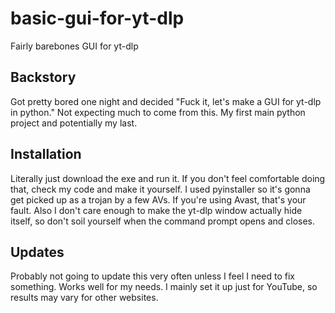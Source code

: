 # basic-gui-for-yt-dlp
Fairly barebones GUI for yt-dlp

## Backstory
Got pretty bored one night and decided "Fuck it, let's make a GUI for yt-dlp in python." Not expecting much to come from this. My first main python project and potentially my last.

## Installation
Literally just download the exe and run it. If you don't feel comfortable doing that, check my code and make it yourself. I used pyinstaller so it's gonna get picked up as a trojan by a few AVs. If you're using Avast, that's your fault. Also I don't care enough to make the yt-dlp window actually hide itself, so don't soil yourself when the command prompt opens and closes.

## Updates
Probably not going to update this very often unless I feel I need to fix something. Works well for my needs. I mainly set it up just for YouTube, so results may vary for other websites.
